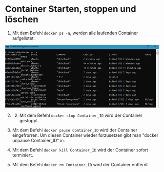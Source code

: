 # Container Starten, stoppen und löschen

1) Mit dem Befehl `docker ps -a`, werden alle laufenden Container aufgelistet:

![alt text](https://github.com/harbinde/VA-ITSE17b-Vagrant-Docker/blob/master/Docker/IMG/dockerpsa.PNG)

2) 2) Mit dem Befehl `docker stop Container_ID` wird der Container gestoppt.

2) Mit dem Befehl `docker pause Container_ID` wird der Container eingefrorren. Um diesen Container wieder forzusetzen gibt man "docker unpause Container_ID" in.

3) Mit dem Befehl `docker kill Container_ID` wird der Container sofort terminiert.

4) Mit dem Befehl `docker rm Container_ID` wird der Container entfernt


